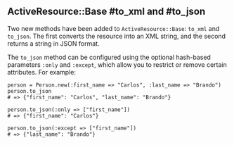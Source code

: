 ## ActiveResource::Base #to\_xml and #to\_json

Two new methods have been added to `ActiveResource::Base`: `to_xml` and `to_json`. The first converts the resource into an XML string, and the second returns a string in JSON format.

The `to_json` method can be configured using the optional hash-based parameters `:only` and `:except`, which allow you to restrict or remove certain attributes. For example:

	person = Person.new(:first_name => "Carlos", :last_name => "Brando")
	person.to_json
	# => {"first_name": "Carlos", "last_name": "Brando"}

	person.to_json(:only => ["first_name"])
	# => {"first_name": "Carlos"}

	person.to_json(:except => ["first_name"])
	# => {"last_name": "Brando"}
